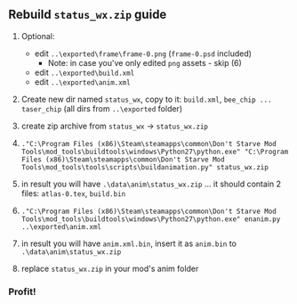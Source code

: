## Rebuild `status_wx.zip` guide

1) Optional:
    - edit `..\exported\frame\frame-0.png` (`frame-0.psd` included)
        - Note: in case you've only edited `png` assets - skip (6)
    - edit `..\exported\build.xml`
    - edit `..\exported\anim.xml`
2) Create new dir named `status_wx`, copy to it: `build.xml`, `bee_chip ... taser_chip` (all dirs from `..\exported` folder)
3) create zip archive from `status_wx` -> `status_wx.zip`

4) `."C:\Program Files (x86)\Steam\steamapps\common\Don't Starve Mod Tools\mod_tools\buildtools\windows\Python27\python.exe" "C:\Program Files (x86)\Steam\steamapps\common\Don't Starve Mod Tools\mod_tools\tools\scripts\buildanimation.py" status_wx.zip`
5) in result you will have `.\data\anim\status_wx.zip` ... it should contain 2 files: `atlas-0.tex`, `build.bin`

6)  `."C:\Program Files (x86)\Steam\steamapps\common\Don't Starve Mod Tools\mod_tools\buildtools\windows\Python27\python.exe" enanim.py ..\exported\anim.xml`
7) in result you will have `anim.xml.bin`, insert it as `anim.bin` to `.\data\anim\status_wx.zip`

8) replace `status_wx.zip` in your mod's anim folder

### Profit!